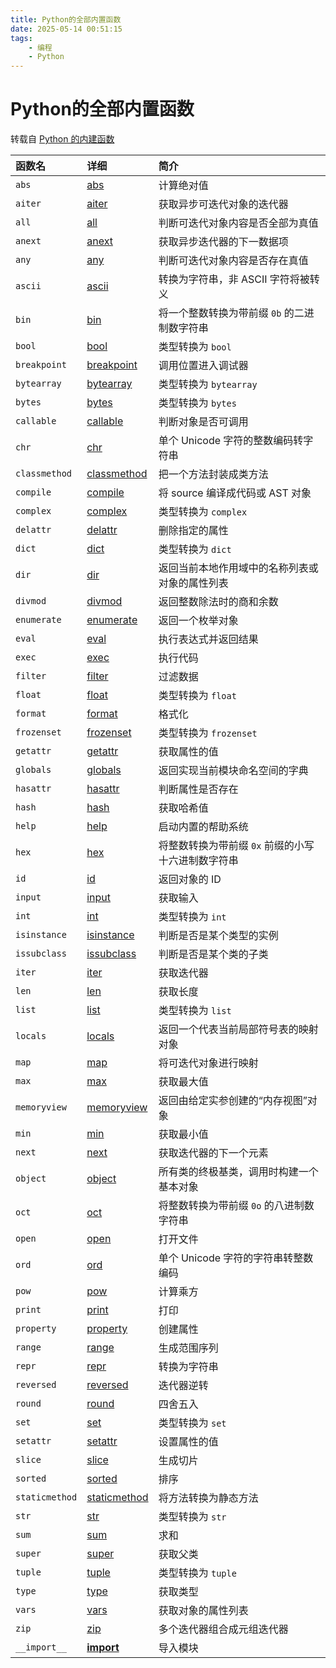 ```yaml
---
title: Python的全部内置函数
date: 2025-05-14 00:51:15
tags:
    - 编程
    - Python
---
```


# Python的全部内置函数

转载自 [Python 的内建函数](https://gist.github.com/hubenchang0515/e5d7c948f33b3bcb1155bbe64f769c9f)

| 函数名                | 详细                                                                   | 简介                                                      |                                           
| :-                    | :-                                                                     | :-                                                        |
| `abs`                 | [abs](https://xplanc.org/primers/document/zh/02.Python/EX.内建函数.hide/EX.abs.md)              | 计算绝对值                                                | 
| `aiter`               | [aiter](https://xplanc.org/primers/document/zh/02.Python/EX.内建函数.hide/EX.aiter.md)            | 获取异步可迭代对象的迭代器                                |               
| `all`                 | [all](https://xplanc.org/primers/document/zh/02.Python/EX.内建函数.hide/EX.all.md)              | 判断可迭代对象内容是否全部为真值                          |
| `anext`               | [anext](https://xplanc.org/primers/document/zh/02.Python/EX.内建函数.hide/EX.anext.md)            | 获取异步迭代器的下一数据项                                |
| `any`                 | [any](https://xplanc.org/primers/document/zh/02.Python/EX.内建函数.hide/EX.any.md)              | 判断可迭代对象内容是否存在真值                            |
| `ascii`               | [ascii](https://xplanc.org/primers/document/zh/02.Python/EX.内建函数.hide/EX.ascii.md)            | 转换为字符串，非 ASCII 字符将被转义                       |
| `bin`                 | [bin](https://xplanc.org/primers/document/zh/02.Python/EX.内建函数.hide/EX.bin.md)              | 将一个整数转换为带前缀 `0b` 的二进制数字符串              | 
| `bool`                | [bool](https://xplanc.org/primers/document/zh/02.Python/EX.内建函数.hide/EX.bool.md)             | 类型转换为 `bool`                                         | 
| `breakpoint`          | [breakpoint](https://xplanc.org/primers/document/zh/02.Python/EX.内建函数.hide/EX.breakpoint.md)       | 调用位置进入调试器                                        | 
| `bytearray`           | [bytearray](https://xplanc.org/primers/document/zh/02.Python/EX.内建函数.hide/EX.bytearray.md)        | 类型转换为 `bytearray`                                    | 
| `bytes`               | [bytes](https://xplanc.org/primers/document/zh/02.Python/EX.内建函数.hide/EX.bytes.md)            | 类型转换为 `bytes`                                        | 
| `callable`            | [callable](https://xplanc.org/primers/document/zh/02.Python/EX.内建函数.hide/EX.callable.md)         | 判断对象是否可调用                                        | 
| `chr`                 | [chr](https://xplanc.org/primers/document/zh/02.Python/EX.内建函数.hide/EX.chr.md)              | 单个 Unicode 字符的整数编码转字符串                       | 
| `classmethod`         | [classmethod](https://xplanc.org/primers/document/zh/02.Python/EX.内建函数.hide/EX.classmethod.md)      | 把一个方法封装成类方法                                    | 
| `compile`             | [compile](https://xplanc.org/primers/document/zh/02.Python/EX.内建函数.hide/EX.compile.md)          | 将 source 编译成代码或 AST 对象                           | 
| `complex`             | [complex](https://xplanc.org/primers/document/zh/02.Python/EX.内建函数.hide/EX.complex.md)          | 类型转换为 `complex`                                      | 
| `delattr`             | [delattr](https://xplanc.org/primers/document/zh/02.Python/EX.内建函数.hide/EX.delattr.md)          | 删除指定的属性                                            | 
| `dict`                | [dict](https://xplanc.org/primers/document/zh/02.Python/EX.内建函数.hide/EX.dict.md)             | 类型转换为 `dict`                                         | 
| `dir`                 | [dir](https://xplanc.org/primers/document/zh/02.Python/EX.内建函数.hide/EX.dir.md)              | 返回当前本地作用域中的名称列表或对象的属性列表            | 
| `divmod`              | [divmod](https://xplanc.org/primers/document/zh/02.Python/EX.内建函数.hide/EX.divmod.md)           | 返回整数除法时的商和余数                                  | 
| `enumerate`           | [enumerate](https://xplanc.org/primers/document/zh/02.Python/EX.内建函数.hide/EX.enumerate.md)        | 返回一个枚举对象                                          | 
| `eval`                | [eval](https://xplanc.org/primers/document/zh/02.Python/EX.内建函数.hide/EX.eval.md)             | 执行表达式并返回结果                                      | 
| `exec`                | [exec](https://xplanc.org/primers/document/zh/02.Python/EX.内建函数.hide/EX.exec.md)             | 执行代码                                                  | 
| `filter`              | [filter](https://xplanc.org/primers/document/zh/02.Python/EX.内建函数.hide/EX.filter.md)           | 过滤数据                                                  | 
| `float`               | [float](https://xplanc.org/primers/document/zh/02.Python/EX.内建函数.hide/EX.float.md)            | 类型转换为 `float`                                        | 
| `format`              | [format](https://xplanc.org/primers/document/zh/02.Python/EX.内建函数.hide/EX.format.md)           | 格式化                                                    | 
| `frozenset`           | [frozenset](https://xplanc.org/primers/document/zh/02.Python/EX.内建函数.hide/EX.frozenset.md)        | 类型转换为 `frozenset`                                    | 
| `getattr`             | [getattr](https://xplanc.org/primers/document/zh/02.Python/EX.内建函数.hide/EX.getattr.md)          | 获取属性的值                                              | 
| `globals`             | [globals](https://xplanc.org/primers/document/zh/02.Python/EX.内建函数.hide/EX.globals.md)          | 返回实现当前模块命名空间的字典                            | 
| `hasattr`             | [hasattr](https://xplanc.org/primers/document/zh/02.Python/EX.内建函数.hide/EX.hasattr.md)          | 判断属性是否存在                                          | 
| `hash`                | [hash](https://xplanc.org/primers/document/zh/02.Python/EX.内建函数.hide/EX.hash.md)             | 获取哈希值                                                | 
| `help`                | [help](https://xplanc.org/primers/document/zh/02.Python/EX.内建函数.hide/EX.help.md)             | 启动内置的帮助系统                                        | 
| `hex`                 | [hex](https://xplanc.org/primers/document/zh/02.Python/EX.内建函数.hide/EX.hex.md)              | 将整数转换为带前缀 `0x` 前缀的小写十六进制数字符串        | 
| `id`                  | [id](https://xplanc.org/primers/document/zh/02.Python/EX.内建函数.hide/EX.id.md)               | 返回对象的 ID                                             | 
| `input`               | [input](https://xplanc.org/primers/document/zh/02.Python/EX.内建函数.hide/EX.input.md)            | 获取输入                                                  | 
| `int`                 | [int](https://xplanc.org/primers/document/zh/02.Python/EX.内建函数.hide/EX.int.md)              | 类型转换为 `int`                                          | 
| `isinstance`          | [isinstance](https://xplanc.org/primers/document/zh/02.Python/EX.内建函数.hide/EX.isinstance.md)       | 判断是否是某个类型的实例                                  | 
| `issubclass`          | [issubclass](https://xplanc.org/primers/document/zh/02.Python/EX.内建函数.hide/EX.issubclass.md)       | 判断是否是某个类的子类                                    | 
| `iter`                | [iter](https://xplanc.org/primers/document/zh/02.Python/EX.内建函数.hide/EX.iter.md)             | 获取迭代器                                                | 
| `len`                 | [len](https://xplanc.org/primers/document/zh/02.Python/EX.内建函数.hide/EX.len.md)              | 获取长度                                                  | 
| `list`                | [list](https://xplanc.org/primers/document/zh/02.Python/EX.内建函数.hide/EX.list.md)             | 类型转换为 `list`                                         | 
| `locals`              | [locals](https://xplanc.org/primers/document/zh/02.Python/EX.内建函数.hide/EX.locals.md)           | 返回一个代表当前局部符号表的映射对象                      | 
| `map`                 | [map](https://xplanc.org/primers/document/zh/02.Python/EX.内建函数.hide/EX.map.md)              | 将可迭代对象进行映射                                      | 
| `max`                 | [max](https://xplanc.org/primers/document/zh/02.Python/EX.内建函数.hide/EX.max.md)              | 获取最大值                                                | 
| `memoryview`          | [memoryview](https://xplanc.org/primers/document/zh/02.Python/EX.内建函数.hide/EX.memoryview.md)       | 返回由给定实参创建的“内存视图”对象                        | 
| `min`                 | [min](https://xplanc.org/primers/document/zh/02.Python/EX.内建函数.hide/EX.min.md)              | 获取最小值                                                | 
| `next`                | [next](https://xplanc.org/primers/document/zh/02.Python/EX.内建函数.hide/EX.next.md)             | 获取迭代器的下一个元素                                    | 
| `object`              | [object](https://xplanc.org/primers/document/zh/02.Python/EX.内建函数.hide/EX.object.md)           | 所有类的终极基类，调用时构建一个基本对象                  | 
| `oct`                 | [oct](https://xplanc.org/primers/document/zh/02.Python/EX.内建函数.hide/EX.oct.md)              | 将整数转换为带前缀 `0o` 的八进制数字符串                  | 
| `open`                | [open](https://xplanc.org/primers/document/zh/02.Python/EX.内建函数.hide/EX.open.md)             | 打开文件                                                  | 
| `ord`                 | [ord](https://xplanc.org/primers/document/zh/02.Python/EX.内建函数.hide/EX.ord.md)              | 单个 Unicode 字符的字符串转整数编码                       | 
| `pow`                 | [pow](https://xplanc.org/primers/document/zh/02.Python/EX.内建函数.hide/EX.pow.md)              | 计算乘方                                                  | 
| `print`               | [print](https://xplanc.org/primers/document/zh/02.Python/EX.内建函数.hide/EX.print.md)            | 打印                                                      | 
| `property`            | [property](https://xplanc.org/primers/document/zh/02.Python/EX.内建函数.hide/EX.property.md)         | 创建属性                                                  | 
| `range`               | [range](https://xplanc.org/primers/document/zh/02.Python/EX.内建函数.hide/EX.range.md)            | 生成范围序列                                              | 
| `repr`                | [repr](https://xplanc.org/primers/document/zh/02.Python/EX.内建函数.hide/EX.repr.md)             | 转换为字符串                                              | 
| `reversed`            | [reversed](https://xplanc.org/primers/document/zh/02.Python/EX.内建函数.hide/EX.reversed.md)         | 迭代器逆转                                                | 
| `round`               | [round](https://xplanc.org/primers/document/zh/02.Python/EX.内建函数.hide/EX.round.md)            | 四舍五入                                                  | 
| `set`                 | [set](https://xplanc.org/primers/document/zh/02.Python/EX.内建函数.hide/EX.set.md)              | 类型转换为 `set`                                          | 
| `setattr`             | [setattr](https://xplanc.org/primers/document/zh/02.Python/EX.内建函数.hide/EX.setattr.md)          | 设置属性的值                                              | 
| `slice`               | [slice](https://xplanc.org/primers/document/zh/02.Python/EX.内建函数.hide/EX.slice.md)            | 生成切片                                                  | 
| `sorted`              | [sorted](https://xplanc.org/primers/document/zh/02.Python/EX.内建函数.hide/EX.sorted.md)           | 排序                                                      | 
| `staticmethod`        | [staticmethod](https://xplanc.org/primers/document/zh/02.Python/EX.内建函数.hide/EX.staticmethod.md)     | 将方法转换为静态方法                                      | 
| `str`                 | [str](https://xplanc.org/primers/document/zh/02.Python/EX.内建函数.hide/EX.str.md)              | 类型转换为 `str`                                          | 
| `sum`                 | [sum](https://xplanc.org/primers/document/zh/02.Python/EX.内建函数.hide/EX.sum.md)              | 求和                                                      | 
| `super`               | [super](https://xplanc.org/primers/document/zh/02.Python/EX.内建函数.hide/EX.super.md)            | 获取父类                                                  | 
| `tuple`               | [tuple](https://xplanc.org/primers/document/zh/02.Python/EX.内建函数.hide/EX.tuple.md)            | 类型转换为 `tuple`                                        | 
| `type`                | [type](https://xplanc.org/primers/document/zh/02.Python/EX.内建函数.hide/EX.type.md)             | 获取类型                                                  | 
| `vars`                | [vars](https://xplanc.org/primers/document/zh/02.Python/EX.内建函数.hide/EX.vars.md)             | 获取对象的属性列表                                        | 
| `zip`                 | [zip](https://xplanc.org/primers/document/zh/02.Python/EX.内建函数.hide/EX.zip.md)              | 多个迭代器组合成元组迭代器                                | 
| `__import__`          | [__import__](https://xplanc.org/primers/document/zh/02.Python/EX.内建函数.hide/EX.__import__.md)       | 导入模块                                                  | 
